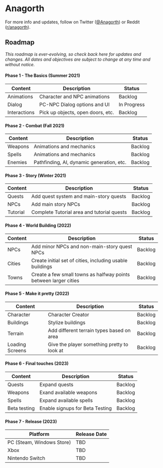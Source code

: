 # Anagorth
For more info and updates, follow on Twitter ([@Anagorth](https://twitter.com/Anagorth)) or Reddit ([r/anagorth](https://reddit.com/r/anagorth)).

## Roadmap
*This roadmap is ever-evolving, so check back here for updates and changes. All dates and objectives are subject to change at any time and without notice.*

#### Phase 1 - The Basics (Summer 2021)
Content | Description | Status
------- | ----------- | ------
Animations | Character and NPC animations | Backlog
Dialog | PC-NPC Dialog options and UI | In Progress
Interactions | Pick up objects, open doors, etc. | Backlog

#### Phase 2 - Combat (Fall 2021)
Content | Description | Status
------- | ----------- | ------
Weapons | Animations and mechanics | Backlog
Spells | Animations and mechanics | Backlog
Enemies | Pathfinding, AI, dynamic generation, etc. | Backlog

#### Phase 3 - Story (Winter 2021)
Content | Description | Status
------- | ----------- | ------
Quests | Add quest system and main-story quests | Backlog
NPCs | Add main story NPCs | Backlog
Tutorial | Complete Tutorial area and tutorial quests | Backlog

#### Phase 4 - World Building (2022)
Content | Description | Status
------- | ----------- | ------
NPCs | Add minor NPCs and non-main-story quest NPCs | Backlog
Cities | Create initial set of cities, including usable buildings | Backlog
Towns | Create a few small towns as halfway points between larger cities | Backlog

#### Phase 5 - Make it pretty (2022)
Content | Description | Status
------- | ----------- | ------
Character | Character Creator | Backlog
Buildings | Stylize buildings | Backlog
Terrain | Add different terrain types based on area | Backlog
Loading Screens | Give the player something pretty to look at | Backlog

#### Phase 6 - Final touches (2023)
Content | Description | Status
------- | ----------- | ------
Quests | Expand quests | Backlog
Weapons | Exand available weapons | Backlog
Spells | Expand available spells | Backlog
Beta testing | Enable signups for Beta Testing | Backlog

#### Phase 7 - Release (2023)
Platform | Release Date
-------- | ------
PC (Steam, Windows Store) | TBD
Xbox | TBD
Nintendo Switch | TBD


